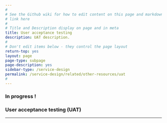 ```yaml
---
#
# See the Github wiki for how to edit content on this page and markdown styles you can use:
# link here
#
# Title and Description display on page and in meta
title: User acceptance testing
description: UAT description.
#
# Don't edit items below - they control the page layout
return-top: yes
layout: page
page-type: subpage
page-description: yes
sidebar-type: /service-design
permalink: /service-design/related/other-resources/uat
#
---
```


### In progress !

### User acceptance testing (UAT)


<hr>
